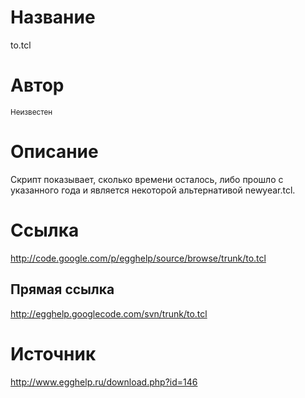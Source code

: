 # Название #
to.tcl


# Автор #
<sup>Неизвестен</sup>


# Описание #
Скрипт показывает, сколько времени осталось, либо прошло с указанного года и является некоторой альтернативой newyear.tcl.


# Ссылка #
http://code.google.com/p/egghelp/source/browse/trunk/to.tcl

## Прямая ссылка ##
http://egghelp.googlecode.com/svn/trunk/to.tcl


# Источник #
http://www.egghelp.ru/download.php?id=146


